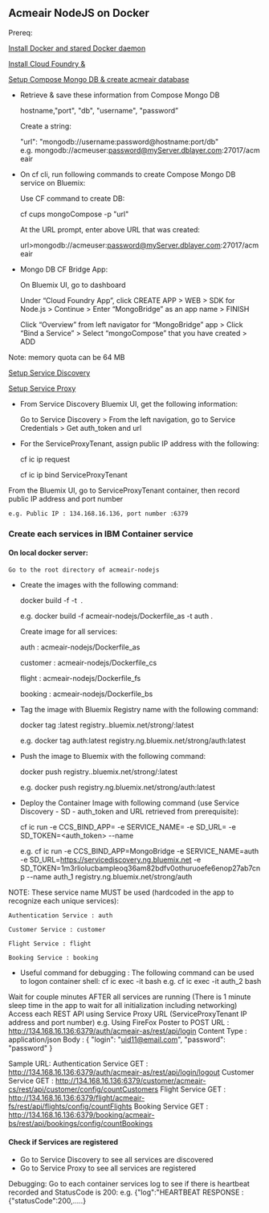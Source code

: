 ## Acmeair NodeJS on Docker 

Prereq:

[Install Docker and stared Docker daemon](https://docs.docker.com/installation/)

[Install Cloud Foundry & ](http://docs.cloudfoundry.org/cf-cli/)

[Setup Compose Mongo DB & create acmeair database](https://www.compose.io/mongodb/)

* Retrieve & save these information from Compose Mongo DB

	hostname,"port", "db", "username", "password”

	Create a string:
	
	"url": "mongodb://username:password@hostname:port/db"
	e.g. mongodb://acmeuser:password@myServer.dblayer.com:27017/acmeair

* On cf cli, run following commands to create Compose Mongo DB service on Bluemix:

	Use CF command to create DB:
	
	cf cups mongoCompose -p "url"
	
	At the URL prompt, enter above URL that was created:
	
	url>mongodb://acmeuser:password@myServer.dblayer.com:27017/acmeair

* Mongo DB CF Bridge App:

	On Bluemix UI, go to dashboard
	
	Under “Cloud Foundry App”, click CREATE APP > WEB > SDK for Node.js > Continue > Enter “MongoBridge” as an app name > FINISH
	
	Click “Overview” from left navigator for “MongoBridge” app > Click “Bind a Service” > Select “mongoCompose” that you have created > ADD
	
Note: memory quota can be 64 MB

[Setup Service Discovery](https://console.ng.bluemix.net/docs/services/ServiceDiscovery/index.html)

[Setup Service Proxy](https://console.ng.bluemix.net/docs/services/ServiceProxy/index.html) 

* From Service Discovery Bluemix UI, get the following information:

	Go to Service Discovery > From the left navigation, go to Service Credentials > Get auth_token and url 

* For the ServiceProxyTenant, assign public IP address with the following:

	cf ic ip request

	cf ic ip bind <public IP address> ServiceProxyTenant

From the Bluemix UI, go to ServiceProxyTenant container, then record public IP address and port number

	e.g. Public IP : 134.168.16.136, port number :6379

### Create each services in IBM Container service

#### On local docker server:

	Go to the root directory of acmeair-nodejs

* Create the images with the following command:

	docker build -f <Dockerfile names> -t <image name> .

	e.g. docker build -f acmeair-nodejs/Dockerfile_as -t auth .

	Create image for all services:

	auth : acmeair-nodejs/Dockerfile_as
	
	customer : acmeair-nodejs/Dockerfile_cs

	flight : acmeair-nodejs/Dockerfile_fs 

	booking : acmeair-nodejs/Dockerfile_bs

* Tag the image with Bluemix Registry name with the following command:

	docker tag <image name>:latest registry.<bluemi region>.bluemix.net/strong/<image name>:latest

	e.g. docker tag auth:latest registry.ng.bluemix.net/strong/auth:latest

* Push the image to Bluemix with the following command:

	docker push registry.<bluemi region>.bluemix.net/strong/<image name>:latest

	e.g. docker push registry.ng.bluemix.net/strong/auth:latest

* Deploy the Container Image with following command (use Service Discovery - SD - auth_token and URL retrieved from prerequisite):

	cf ic run -e CCS_BIND_APP=<Mongo Bridge App Name> -e SERVICE_NAME=<service name> -e SD_URL=<SD URL> -e SD_TOKEN=<auth_token> --name <container name> <image name>

	e.g. cf ic run -e CCS_BIND_APP=MongoBridge -e SERVICE_NAME=auth -e SD_URL=https://servicediscovery.ng.bluemix.net -e SD_TOKEN=1m3rliolucbampleoq36am82bdfv0othuruoefe6enop27ab7cnp --name auth_1 registry.ng.bluemix.net/strong/auth

NOTE: These service name MUST be used (hardcoded in the app to recognize each unique services):

	Authentication Service : auth

	Customer Service : customer

	Flight Service : flight

	Booking Service : booking

* Useful command for debugging : The following command can be used to logon container shell:
cf ic exec -it <container name> bash
e.g. cf ic exec -it auth_2 bash

Wait for couple minutes AFTER all services are running (There is 1 minute sleep time in the app to wait for all initialization including networking)
Access each REST API using Service Proxy URL (ServiceProxyTenant IP address and port number)
e.g. Using FireFox Poster to POST
URL : http://134.168.16.136:6379/auth/acmeair-as/rest/api/login
Content Type : application/json
Body : 
{
	"login": "uid11@email.com",
	"password": "password"
}

Sample URL:
Authentication Service GET : http://134.168.16.136:6379/auth/acmeair-as/rest/api/login/logout
Customer Service GET : http://134.168.16.136:6379/customer/acmeair-cs/rest/api/customer/config/countCustomers
Flight Service GET : http://134.168.16.136:6379/flight/acmeair-fs/rest/api/flights/config/countFlights
Booking Service GET : http://134.168.16.136:6379/booking/acmeair-bs/rest/api/bookings/config/countBookings

#### Check if Services are registered
* Go to Service Discovery to see all services are discovered
* Go to Service Proxy to see all services are registered

Debugging:
Go to each container services log to see if there is heartbeat recorded and StatusCode is 200:
e.g. {"log":"HEARTBEAT RESPONSE : {\"statusCode\":200,\.....}

